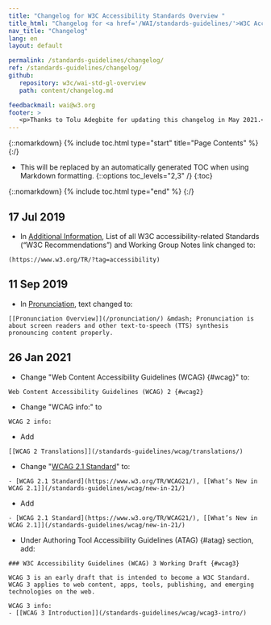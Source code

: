 ```yaml
---
title: "Changelog for W3C Accessibility Standards Overview "
title_html: "Changelog for <a href='/WAI/standards-guidelines/'>W3C Accessibility Standards Overview</a>"
nav_title: "Changelog"
lang: en
layout: default

permalink: /standards-guidelines/changelog/
ref: /standards-guidelines/changelog/
github:
   repository: w3c/wai-std-gl-overview
   path: content/changelog.md

feedbackmail: wai@w3.org
footer: >
   <p>Thanks to Tolu Adegbite for updating this changelog in May 2021.</p>
---
```


{::nomarkdown}
{% include toc.html type="start" title="Page Contents" %}
{:/}

- This will be replaced by an automatically generated TOC when using Markdown formatting.
{::options toc_levels="2,3" /}
{:toc}

{::nomarkdown}
{% include toc.html type="end" %}
{:/}


## 17 Jul 2019

* In [Additional Information](/standards-guidelines/#moreinfo), List of all W3C accessibility-related Standards (“W3C Recommendations”) and Working Group Notes link changed to: 
```
(https://www.w3.org/TR/?tag=accessibility)
```

## 11 Sep 2019
* In [Pronunciation](/standards-guidelines/#pronunciation), text changed to:
```
[[Pronunciation Overview]](/pronunciation/) &mdash; Pronunciation is about screen readers and other text-to-speech (TTS) synthesis pronouncing content properly.
```

## 26 Jan 2021
* Change "Web Content Accessibility Guidelines (WCAG) {#wcag}" to:
```
Web Content Accessibility Guidelines (WCAG) 2 {#wcag2}
```
* Change "WCAG info:" to
```
WCAG 2 info:
```
* Add
```
[[WCAG 2 Translations]](/standards-guidelines/wcag/translations/)
```
* Change "[WCAG 2.1 Standard](https://www.w3.org/TR/WCAG21/)" to:
```
- [WCAG 2.1 Standard](https://www.w3.org/TR/WCAG21/), [[What’s New in WCAG 2.1]](/standards-guidelines/wcag/new-in-21/)
```
* Add
```
- [WCAG 2.1 Standard](https://www.w3.org/TR/WCAG21/), [[What’s New in WCAG 2.1]](/standards-guidelines/wcag/new-in-21/)
```
* Under Authoring Tool Accessibility Guidelines (ATAG) {#atag} section, add:
```
### W3C Accessibility Guidelines (WCAG) 3 Working Draft {#wcag3}

WCAG 3 is an early draft that is intended to become a W3C Standard. WCAG 3 applies to web content, apps, tools, publishing, and emerging technologies on the web.

WCAG 3 info:
- [[WCAG 3 Introduction]](/standards-guidelines/wcag/wcag3-intro/)
```
